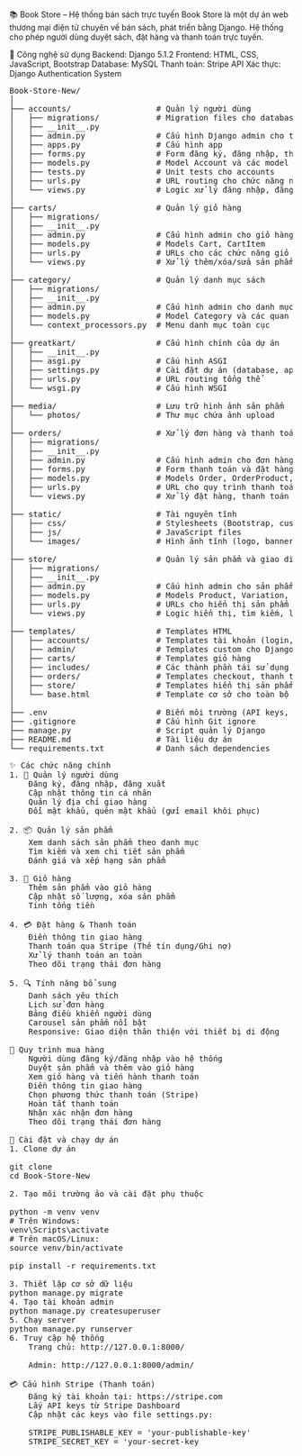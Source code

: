 📚 Book Store – Hệ thống bán sách trực tuyến
Book Store là một dự án web thương mại điện tử chuyên về bán sách, phát triển bằng Django. Hệ thống cho phép người dùng duyệt sách, đặt hàng và thanh toán trực tuyến.

🔧 Công nghệ sử dụng
    Backend: Django 5.1.2
    Frontend: HTML, CSS, JavaScript, Bootstrap
    Database: MySQL
    Thanh toán: Stripe API
    Xác thực: Django Authentication System
<pre>
Book-Store-New/
│
├── accounts/                  # Quản lý người dùng
│   ├── migrations/            # Migration files cho database
│   ├── __init__.py
│   ├── admin.py               # Cấu hình Django admin cho tài khoản
│   ├── apps.py                # Cấu hình app
│   ├── forms.py               # Form đăng ký, đăng nhập, thay đổi thông tin
│   ├── models.py              # Model Account và các model liên quan
│   ├── tests.py               # Unit tests cho accounts
│   ├── urls.py                # URL routing cho chức năng người dùng
│   └── views.py               # Logic xử lý đăng nhập, đăng ký, dashboard
│
├── carts/                     # Quản lý giỏ hàng
│   ├── migrations/
│   ├── __init__.py
│   ├── admin.py               # Cấu hình admin cho giỏ hàng
│   ├── models.py              # Models Cart, CartItem
│   ├── urls.py                # URLs cho các chức năng giỏ hàng
│   └── views.py               # Xử lý thêm/xóa/sửa sản phẩm trong giỏ hàng
│
├── category/                  # Quản lý danh mục sách
│   ├── migrations/
│   ├── __init__.py
│   ├── admin.py               # Cấu hình admin cho danh mục sách
│   ├── models.py              # Model Category và các quan hệ
│   └── context_processors.py  # Menu danh mục toàn cục
│
├── greatkart/                 # Cấu hình chính của dự án
│   ├── __init__.py
│   ├── asgi.py                # Cấu hình ASGI
│   ├── settings.py            # Cài đặt dự án (database, apps, middleware...)
│   ├── urls.py                # URL routing tổng thể
│   └── wsgi.py                # Cấu hình WSGI
│
├── media/                     # Lưu trữ hình ảnh sản phẩm
│   └── photos/                # Thư mục chứa ảnh upload
│
├── orders/                    # Xử lý đơn hàng và thanh toán
│   ├── migrations/
│   ├── __init__.py
│   ├── admin.py               # Cấu hình admin cho đơn hàng
│   ├── forms.py               # Form thanh toán và đặt hàng
│   ├── models.py              # Models Order, OrderProduct, Payment
│   ├── urls.py                # URL cho quy trình thanh toán
│   └── views.py               # Xử lý đặt hàng, thanh toán và Stripe integration
│
├── static/                    # Tài nguyên tĩnh
│   ├── css/                   # Stylesheets (Bootstrap, custom CSS)
│   ├── js/                    # JavaScript files
│   └── images/                # Hình ảnh tĩnh (logo, banner, icons)
│
├── store/                     # Quản lý sản phẩm và giao diện cửa hàng
│   ├── migrations/
│   ├── __init__.py
│   ├── admin.py               # Cấu hình admin cho sản phẩm
│   ├── models.py              # Models Product, Variation, ReviewRating
│   ├── urls.py                # URLs cho hiển thị sản phẩm
│   └── views.py               # Logic hiển thị, tìm kiếm, lọc sản phẩm
│
├── templates/                 # Templates HTML
│   ├── accounts/              # Templates tài khoản (login, register, dashboard)
│   ├── admin/                 # Templates custom cho Django admin
│   ├── carts/                 # Templates giỏ hàng
│   ├── includes/              # Các thành phần tái sử dụng (navbar, footer)
│   ├── orders/                # Templates checkout, thanh toán
│   ├── store/                 # Templates hiển thị sản phẩm, chi tiết
│   └── base.html              # Template cơ sở cho toàn bộ website
│
├── .env                       # Biến môi trường (API keys, secrets)
├── .gitignore                 # Cấu hình Git ignore
├── manage.py                  # Script quản lý Django
├── README.md                  # Tài liệu dự án
└── requirements.txt           # Danh sách dependencies
<pre>
✨ Các chức năng chính
1. 👤 Quản lý người dùng
    Đăng ký, đăng nhập, đăng xuất
    Cập nhật thông tin cá nhân
    Quản lý địa chỉ giao hàng
    Đổi mật khẩu, quên mật khẩu (gửi email khôi phục)

2. 📦 Quản lý sản phẩm
    Xem danh sách sản phẩm theo danh mục
    Tìm kiếm và xem chi tiết sản phẩm
    Đánh giá và xếp hạng sản phẩm

3. 🛒 Giỏ hàng
    Thêm sản phẩm vào giỏ hàng
    Cập nhật số lượng, xóa sản phẩm
    Tính tổng tiền

4. 💳 Đặt hàng & Thanh toán
    Điền thông tin giao hàng
    Thanh toán qua Stripe (Thẻ tín dụng/Ghi nợ)
    Xử lý thanh toán an toàn
    Theo dõi trạng thái đơn hàng

5. 🔍 Tính năng bổ sung
    Danh sách yêu thích
    Lịch sử đơn hàng
    Bảng điều khiển người dùng
    Carousel sản phẩm nổi bật
    Responsive: Giao diện thân thiện với thiết bị di động

🛒 Quy trình mua hàng
    Người dùng đăng ký/đăng nhập vào hệ thống
    Duyệt sản phẩm và thêm vào giỏ hàng
    Xem giỏ hàng và tiến hành thanh toán
    Điền thông tin giao hàng
    Chọn phương thức thanh toán (Stripe)
    Hoàn tất thanh toán
    Nhận xác nhận đơn hàng
    Theo dõi trạng thái đơn hàng

🚀 Cài đặt và chạy dự án
1. Clone dự án

git clone <repository-url>
cd Book-Store-New

2. Tạo môi trường ảo và cài đặt phụ thuộc

python -m venv venv
# Trên Windows:
venv\Scripts\activate
# Trên macOS/Linux:
source venv/bin/activate

pip install -r requirements.txt

3. Thiết lập cơ sở dữ liệu
python manage.py migrate
4. Tạo tài khoản admin
python manage.py createsuperuser
5. Chạy server
python manage.py runserver
6. Truy cập hệ thống
    Trang chủ: http://127.0.0.1:8000/

    Admin: http://127.0.0.1:8000/admin/

💳 Cấu hình Stripe (Thanh toán)
    Đăng ký tài khoản tại: https://stripe.com
    Lấy API keys từ Stripe Dashboard
    Cập nhật các keys vào file settings.py: 

    STRIPE_PUBLISHABLE_KEY = 'your-publishable-key'
    STRIPE_SECRET_KEY = 'your-secret-key